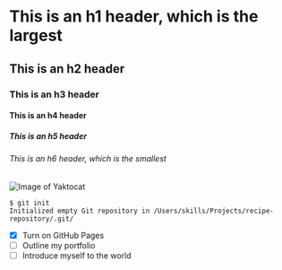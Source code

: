 # This is an h1 header, which is the largest
## This is an h2 header
### This is an h3 header
#### This is an h4 header
##### This is an h5 header
###### This is an h6 header, which is the smallest

![Image of Yaktocat](https://octodex.github.com/images/yaktocat.png)

```
$ git init
Initialized empty Git repository in /Users/skills/Projects/recipe-repository/.git/
```

- [x] Turn on GitHub Pages
- [ ] Outline my portfolio
- [ ] Introduce myself to the world
